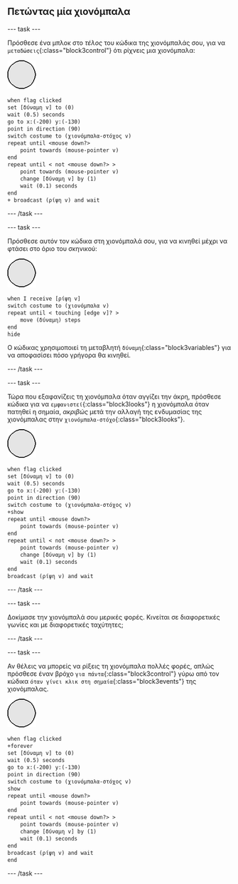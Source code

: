 ## Πετώντας μία χιονόμπαλα

--- task ---

Πρόσθεσε ένα μπλοκ στο _τέλος_ του κώδικα της χιονόμπαλάς σου, για να `μεταδώσεις`{:class="block3control"} ότι ρίχνεις μια χιονόμπαλα:

![αντικείμενο χιονόμπαλα](images/snowball-sprite.png)

```blocks3
when flag clicked
set [δύναμη v] to (0)
wait (0.5) seconds
go to x:(-200) y:(-130)
point in direction (90)
switch costume to (χιονόμπαλα-στόχος v)
repeat until <mouse down?>
    point towards (mouse-pointer v)
end
repeat until < not <mouse down?> >
    point towards (mouse-pointer v)
    change [δύναμη v] by (1)
    wait (0.1) seconds
end
+ broadcast (ρίψη v) and wait
```

--- /task ---

--- task ---

Πρόσθεσε αυτόν τον κώδικα στη χιονόμπαλά σου, για να κινηθεί μέχρι να φτάσει στο όριο του σκηνικού:

![αντικείμενο χιονόμπαλα](images/snowball-sprite.png)

```blocks3
when I receive [ρίψη v]
switch costume to (χιονόμπαλα v)
repeat until < touching [edge v]? >
    move (δύναμη) steps
end
hide
```

Ο κώδικας χρησιμοποιεί τη μεταβλητή `δύναμη`{:class="block3variables"} για να αποφασίσει πόσο γρήγορα θα κινηθεί.

--- /task ---

--- task ---

Τώρα που εξαφανίζεις τη χιονόμπαλα όταν αγγίζει την άκρη, πρόσθεσε κώδικα για να `εμφανιστεί`{:class="block3looks"} η χιονόμπαλα όταν πατηθεί η σημαία, _ακριβώς_ μετά την αλλαγή της ενδυμασίας της χιονόμπαλας στην `χιονόμπαλα-στόχο`{:class="block3looks"}.

![αντικείμενο χιονόμπαλα](images/snowball-sprite.png)

```blocks3
when flag clicked
set [δύναμη v] to (0)
wait (0.5) seconds
go to x:(-200) y:(-130)
point in direction (90)
switch costume to (χιονόμπαλα-στόχος v)
+show
repeat until <mouse down?>
    point towards (mouse-pointer v)
end
repeat until < not <mouse down?> >
    point towards (mouse-pointer v)
    change [δύναμη v] by (1)
    wait (0.1) seconds
end
broadcast (ρίψη v) and wait
```

--- /task ---

--- task ---

Δοκίμασε την χιονόμπαλά σου μερικές φορές. Κινείται σε διαφορετικές γωνίες και με διαφορετικές ταχύτητες;

--- /task ---

--- task ---

Αν θέλεις να μπορείς να ρίξεις τη χιονόμπαλα πολλές φορές, απλώς πρόσθεσε έναν βρόχο `για πάντα`{:class="block3control"} γύρω από τον κώδικα `όταν γίνει κλικ στη σημαία`{:class="block3events"} της χιονόμπαλας.

![αντικείμενο χιονόμπαλα](images/snowball-sprite.png)

```blocks3
when flag clicked
+forever
set [δύναμη v] to (0)
wait (0.5) seconds
go to x:(-200) y:(-130)
point in direction (90)
switch costume to (χιονόμπαλα-στόχος v)
show
repeat until <mouse down?>
    point towards (mouse-pointer v)
end
repeat until < not <mouse down?> >
    point towards (mouse-pointer v)
    change [δύναμη v] by (1)
    wait (0.1) seconds
end
broadcast (ρίψη v) and wait
end
```

--- /task ---
